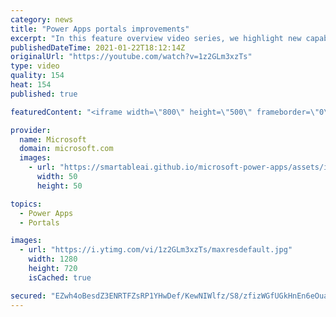 ```yaml
---
category: news
title: "Power Apps portals improvements"
excerpt: "In this feature overview video series, we highlight new capabilities included in the latest update to Microsoft Power Apps.  Power Apps portals improvements bring new capabilities for makers and developers by providing a new identity management configuration experience with enhanced functionality to"
publishedDateTime: 2021-01-22T18:12:14Z
originalUrl: "https://youtube.com/watch?v=1z2GLm3xzTs"
type: video
quality: 154
heat: 154
published: true

featuredContent: "<iframe width=\"800\" height=\"500\" frameborder=\"0\" src=\"https://www.youtube.com/embed/1z2GLm3xzTs\" allow=\"accelerometer; autoplay; encrypted-media; gyroscope; picture-in-picture\" allowfullscreen></iframe>"

provider:
  name: Microsoft
  domain: microsoft.com
  images:
    - url: "https://smartableai.github.io/microsoft-power-apps/assets/images/organizations/microsoft.com-50x50.jpg"
      width: 50
      height: 50

topics:
  - Power Apps
  - Portals

images:
  - url: "https://i.ytimg.com/vi/1z2GLm3xzTs/maxresdefault.jpg"
    width: 1280
    height: 720
    isCached: true

secured: "EZwh4oBesdZ3ENRTFZsRP1YHwDef/KewNIWlfz/S8/zfizWGfUGkHnEn6eOuaHNq73UCWNzmLWSue8xjL4xx7fJQuKO6l70UeyfVfdudzF/FLkFz9E6StxRgi57Y94A+EF2FfaEtRw8/uvCejY4Bc4kL7SpI0dUFy7CkbYjfKgQgYGo03QsGyzpJ8CdPJucTHokxOU6IPMmnyOyUgG1Yikn8Y+yrOME5ZTciBfVJKxmymgkz9xPf86k55M1deemYW13aKAKN+EWSkeyYNq1rzpKXCOGkGSOqHQYXwK7ZRtBq9vTNidt7ybvyP4rfCamfmP3t7nXg/rg4xX5UyJnM2Whliv6CSwzqhjSP2cRqtxchuY7ORQzynEdDH/NbKG0yfJo8ValU7JOCPhjYeHObf/+qAxYHa3C9XwyirdMRqgM=;eMnyft1CtNArLmUIvLvmZg=="
---
```


